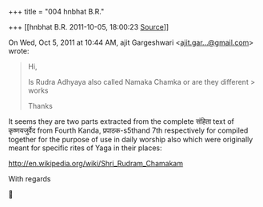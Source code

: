 +++
title = "004 hnbhat B.R."

+++
[[hnbhat B.R.	2011-10-05, 18:00:23 [Source](https://groups.google.com/g/samskrita/c/Kzlcscckz1U)]]



On Wed, Oct 5, 2011 at 10:44 AM, ajit Gargeshwari \<[ajit.gar...@gmail.com]()\> wrote:  

> Hi,  
>   
> Is Rudra Adhyaya also called Namaka Chamka or are they different > works  
>   
> Thanks

  

  

It seems they are two parts extracted from the complete संहिता text of कृष्णयजुर्वेद from Fourth Kanda, प्रपाठक-s5thand 7th respectively for compiled together for the purpose of use in daily worship also which were originally meant for specific rites of Yaga in their places:

  

<http://en.wikipedia.org/wiki/Shri_Rudram_Chamakam>

  

With regards





